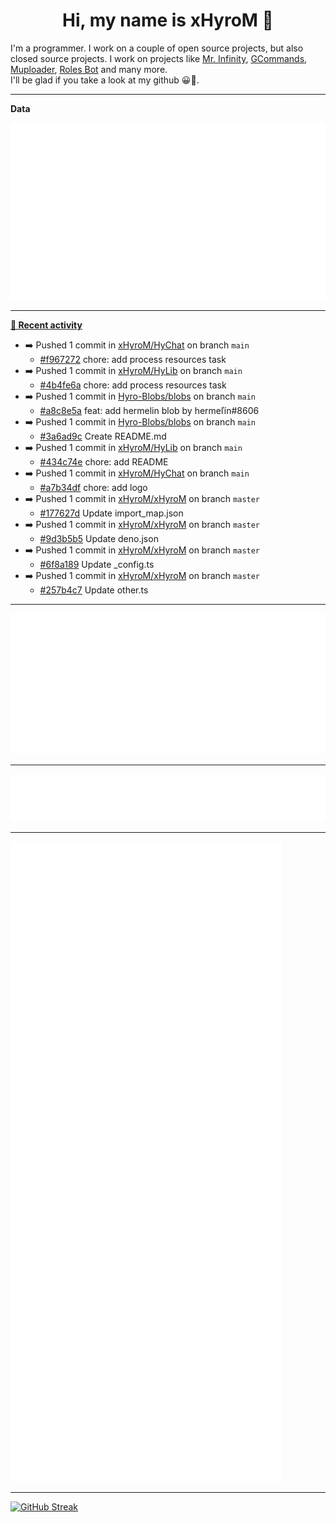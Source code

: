 <p align="center">
    <!-- <img src="https://avatars.githubusercontent.com/u/56601352" width="192" alt="hyro's pfp" /> -->
    <h1 align="center">Hi, my name is xHyroM 👋</h1>
</p>

I'm a programmer. I work on a couple of open source projects, but also closed source projects. I work on projects like [Mr. Infinity](https://discord.com/oauth2/authorize?client_id=720321585625694239&scope=bot%20applications.commands&permissions=8&redirect_uri=https://blobs.gq/imanager&prompt=consent&response_type=code), [GCommands](https://github.com/Garlic-Team/GCommands), [Muploader](https://github.com/xHyroM/Muploader), [Roles Bot](https://github.com/xHyroM/roles-bot) and many more.  
I'll be glad if you take a look at my github 😀👀.

___
**Data**

<img src="https://github.com/xHyroM/xHyroM/blob/master/.cache/base.svg">

___

**[📰 Recent activity](https://github.com/xHyroM)**
* ➡️ Pushed 1 commit in [xHyroM/HyChat](https://github.com/xHyroM/HyChat) on branch `main`
  * [#f967272](https://github.com/xHyroM/HyChat/commit/f967272) chore: add process resources task
* ➡️ Pushed 1 commit in [xHyroM/HyLib](https://github.com/xHyroM/HyLib) on branch `main`
  * [#4b4fe6a](https://github.com/xHyroM/HyLib/commit/4b4fe6a) chore: add process resources task
* ➡️ Pushed 1 commit in [Hyro-Blobs/blobs](https://github.com/Hyro-Blobs/blobs) on branch `main`
  * [#a8c8e5a](https://github.com/Hyro-Blobs/blobs/commit/a8c8e5a) feat: add hermelin blob by hermeľín#8606
* ➡️ Pushed 1 commit in [Hyro-Blobs/blobs](https://github.com/Hyro-Blobs/blobs) on branch `main`
  * [#3a6ad9c](https://github.com/Hyro-Blobs/blobs/commit/3a6ad9c) Create README.md
* ➡️ Pushed 1 commit in [xHyroM/HyLib](https://github.com/xHyroM/HyLib) on branch `main`
  * [#434c74e](https://github.com/xHyroM/HyLib/commit/434c74e) chore: add README
* ➡️ Pushed 1 commit in [xHyroM/HyChat](https://github.com/xHyroM/HyChat) on branch `main`
  * [#a7b34df](https://github.com/xHyroM/HyChat/commit/a7b34df) chore: add logo
* ➡️ Pushed 1 commit in [xHyroM/xHyroM](https://github.com/xHyroM/xHyroM) on branch `master`
  * [#177627d](https://github.com/xHyroM/xHyroM/commit/177627d) Update import_map.json
* ➡️ Pushed 1 commit in [xHyroM/xHyroM](https://github.com/xHyroM/xHyroM) on branch `master`
  * [#9d3b5b5](https://github.com/xHyroM/xHyroM/commit/9d3b5b5) Update deno.json
* ➡️ Pushed 1 commit in [xHyroM/xHyroM](https://github.com/xHyroM/xHyroM) on branch `master`
  * [#6f8a189](https://github.com/xHyroM/xHyroM/commit/6f8a189) Update _config.ts
* ➡️ Pushed 1 commit in [xHyroM/xHyroM](https://github.com/xHyroM/xHyroM) on branch `master`
  * [#257b4c7](https://github.com/xHyroM/xHyroM/commit/257b4c7) Update other.ts


___

<img src="https://github.com/xHyroM/xHyroM/blob/master/.cache/isocalendar.svg">

___

<img src="https://github.com/xHyroM/xHyroM/blob/master/.cache/languages.svg">

___

<img src="https://github.com/xHyroM/xHyroM/blob/master/.cache/achievements.svg">

___

[![GitHub Streak](https://github-readme-streak-stats.herokuapp.com?user=xHyroM&theme=dark&hide_border=true&date_format=M%20j%5B%2C%20Y%5D)](https://git.io/streak-stats)

